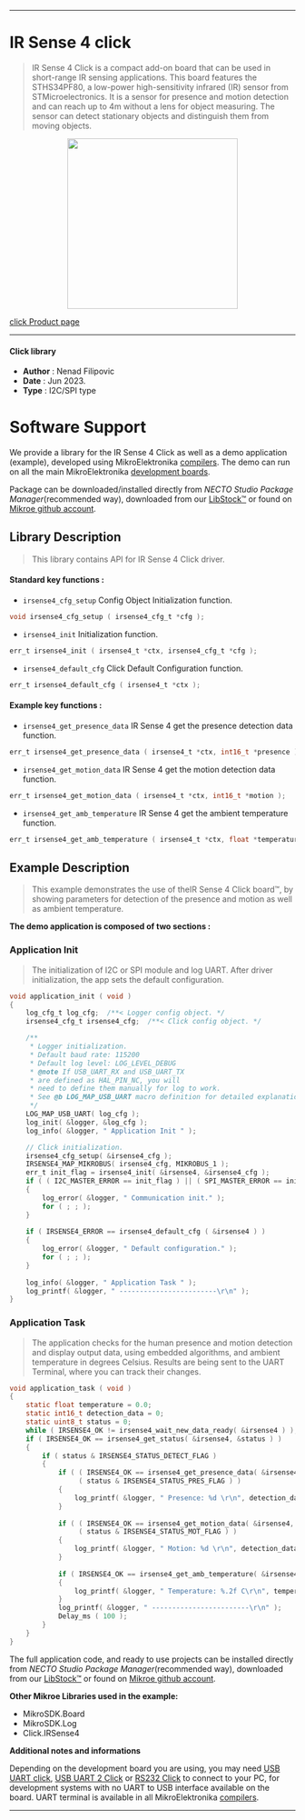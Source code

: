 
---
# IR Sense 4 click

> IR Sense 4 Click is a compact add-on board that can be used in short-range IR sensing applications. This board features the STHS34PF80, a low-power high-sensitivity infrared (IR) sensor from STMicroelectronics. It is a sensor for presence and motion detection and can reach up to 4m without a lens for object measuring. The sensor can detect stationary objects and distinguish them from moving objects.

<p align="center">
  <img src="https://download.mikroe.com/images/click_for_ide/irsense4_click.png" height=300px>
</p>

[click Product page](https://www.mikroe.com/ir-sense-4-click)

---


#### Click library

- **Author**        : Nenad Filipovic
- **Date**          : Jun 2023.
- **Type**          : I2C/SPI type


# Software Support

We provide a library for the IR Sense 4 Click
as well as a demo application (example), developed using MikroElektronika
[compilers](https://www.mikroe.com/necto-studio).
The demo can run on all the main MikroElektronika [development boards](https://www.mikroe.com/development-boards).

Package can be downloaded/installed directly from *NECTO Studio Package Manager*(recommended way), downloaded from our [LibStock&trade;](https://libstock.mikroe.com) or found on [Mikroe github account](https://github.com/MikroElektronika/mikrosdk_click_v2/tree/master/clicks).

## Library Description

> This library contains API for IR Sense 4 Click driver.

#### Standard key functions :

- `irsense4_cfg_setup` Config Object Initialization function.
```c
void irsense4_cfg_setup ( irsense4_cfg_t *cfg );
```

- `irsense4_init` Initialization function.
```c
err_t irsense4_init ( irsense4_t *ctx, irsense4_cfg_t *cfg );
```

- `irsense4_default_cfg` Click Default Configuration function.
```c
err_t irsense4_default_cfg ( irsense4_t *ctx );
```

#### Example key functions :

- `irsense4_get_presence_data` IR Sense 4 get the presence detection data function.
```c
err_t irsense4_get_presence_data ( irsense4_t *ctx, int16_t *presence );
```

- `irsense4_get_motion_data` IR Sense 4 get the motion detection data function.
```c
err_t irsense4_get_motion_data ( irsense4_t *ctx, int16_t *motion );
```

- `irsense4_get_amb_temperature` IR Sense 4 get the ambient temperature function.
```c
err_t irsense4_get_amb_temperature ( irsense4_t *ctx, float *temperature );
```

## Example Description

> This example demonstrates the use of theIR Sense 4 Click board™, 
> by showing parameters for detection of the presence and motion as well as ambient temperature.

**The demo application is composed of two sections :**

### Application Init

> The initialization of I2C or SPI module and log UART.
> After driver initialization, the app sets the default configuration.

```c
void application_init ( void )
{
    log_cfg_t log_cfg;  /**< Logger config object. */
    irsense4_cfg_t irsense4_cfg;  /**< Click config object. */

    /** 
     * Logger initialization.
     * Default baud rate: 115200
     * Default log level: LOG_LEVEL_DEBUG
     * @note If USB_UART_RX and USB_UART_TX 
     * are defined as HAL_PIN_NC, you will 
     * need to define them manually for log to work. 
     * See @b LOG_MAP_USB_UART macro definition for detailed explanation.
     */
    LOG_MAP_USB_UART( log_cfg );
    log_init( &logger, &log_cfg );
    log_info( &logger, " Application Init " );

    // Click initialization.
    irsense4_cfg_setup( &irsense4_cfg );
    IRSENSE4_MAP_MIKROBUS( irsense4_cfg, MIKROBUS_1 );
    err_t init_flag = irsense4_init( &irsense4, &irsense4_cfg );
    if ( ( I2C_MASTER_ERROR == init_flag ) || ( SPI_MASTER_ERROR == init_flag ) )
    {
        log_error( &logger, " Communication init." );
        for ( ; ; );
    }
    
    if ( IRSENSE4_ERROR == irsense4_default_cfg ( &irsense4 ) )
    {
        log_error( &logger, " Default configuration." );
        for ( ; ; );
    }
    
    log_info( &logger, " Application Task " );
    log_printf( &logger, " ------------------------\r\n" );
}
```

### Application Task

> The application checks for the human presence and motion detection 
> and display output data, using embedded algorithms, and ambient temperature in degrees Celsius.
> Results are being sent to the UART Terminal, where you can track their changes.

```c
void application_task ( void )
{ 
    static float temperature = 0.0;
    static int16_t detection_data = 0;
    static uint8_t status = 0;
    while ( IRSENSE4_OK != irsense4_wait_new_data_ready( &irsense4 ) );
    if ( IRSENSE4_OK == irsense4_get_status( &irsense4, &status ) )
    {
        if ( status & IRSENSE4_STATUS_DETECT_FLAG )
        {
            if ( ( IRSENSE4_OK == irsense4_get_presence_data( &irsense4, &detection_data ) ) && 
                 ( status & IRSENSE4_STATUS_PRES_FLAG ) )
            {
                log_printf( &logger, " Presence: %d \r\n", detection_data );
            }
    
            if ( ( IRSENSE4_OK == irsense4_get_motion_data( &irsense4, &detection_data ) ) && 
                 ( status & IRSENSE4_STATUS_MOT_FLAG ) )
            {
                log_printf( &logger, " Motion: %d \r\n", detection_data );
            }
            
            if ( IRSENSE4_OK == irsense4_get_amb_temperature( &irsense4, &temperature ) )
            {
                log_printf( &logger, " Temperature: %.2f C\r\n", temperature );
            }
            log_printf( &logger, " ------------------------\r\n" );
            Delay_ms ( 100 );
        }
    }
}
```

The full application code, and ready to use projects can be installed directly from *NECTO Studio Package Manager*(recommended way), downloaded from our [LibStock&trade;](https://libstock.mikroe.com) or found on [Mikroe github account](https://github.com/MikroElektronika/mikrosdk_click_v2/tree/master/clicks).

**Other Mikroe Libraries used in the example:**

- MikroSDK.Board
- MikroSDK.Log
- Click.IRSense4

**Additional notes and informations**

Depending on the development board you are using, you may need
[USB UART click](https://www.mikroe.com/usb-uart-click),
[USB UART 2 Click](https://www.mikroe.com/usb-uart-2-click) or
[RS232 Click](https://www.mikroe.com/rs232-click) to connect to your PC, for
development systems with no UART to USB interface available on the board. UART
terminal is available in all MikroElektronika
[compilers](https://shop.mikroe.com/compilers).

---
